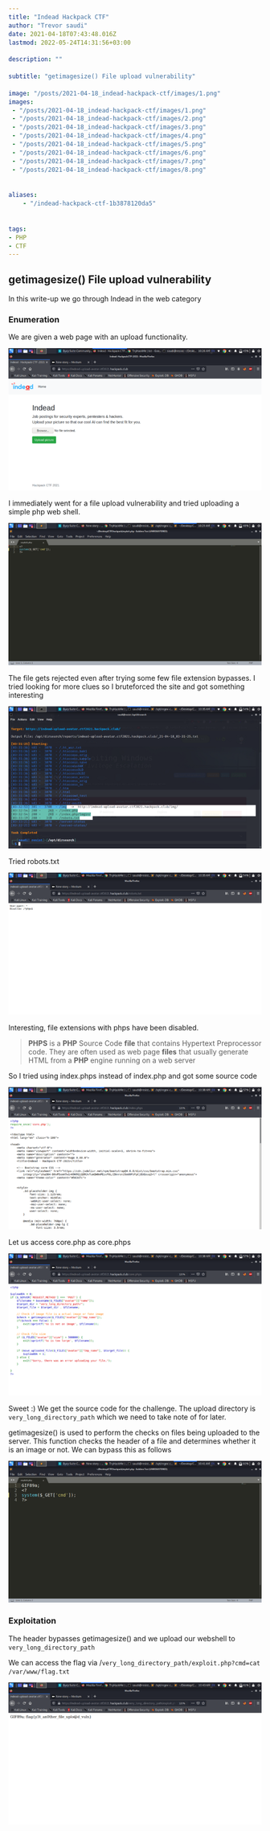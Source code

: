 ```yaml
---
title: "Indead Hackpack CTF"
author: "Trevor saudi"
date: 2021-04-18T07:43:48.016Z
lastmod: 2022-05-24T14:31:56+03:00

description: ""

subtitle: "getimagesize() File upload vulnerability"

image: "/posts/2021-04-18_indead-hackpack-ctf/images/1.png" 
images:
 - "/posts/2021-04-18_indead-hackpack-ctf/images/1.png"
 - "/posts/2021-04-18_indead-hackpack-ctf/images/2.png"
 - "/posts/2021-04-18_indead-hackpack-ctf/images/3.png"
 - "/posts/2021-04-18_indead-hackpack-ctf/images/4.png"
 - "/posts/2021-04-18_indead-hackpack-ctf/images/5.png"
 - "/posts/2021-04-18_indead-hackpack-ctf/images/6.png"
 - "/posts/2021-04-18_indead-hackpack-ctf/images/7.png"
 - "/posts/2021-04-18_indead-hackpack-ctf/images/8.png"


aliases:
    - "/indead-hackpack-ctf-1b3878120da5"


tags:
- PHP
- CTF
---
```


## getimagesize() File upload vulnerability

In this write-up we go through Indead in the web category

### Enumeration 

We are given a web page with an upload functionality.

![image](/posts/2021-04-18_indead-hackpack-ctf/images/1.png#layoutTextWidth)


I immediately went for a file upload vulnerability and tried uploading a simple php web shell.

![image](/posts/2021-04-18_indead-hackpack-ctf/images/2.png#layoutTextWidth)


The file gets rejected even after trying some few file extension bypasses. I tried looking for more clues so I bruteforced the site and got something interesting

![image](/posts/2021-04-18_indead-hackpack-ctf/images/3.png#layoutTextWidth)


Tried robots.txt

![image](/posts/2021-04-18_indead-hackpack-ctf/images/4.png#layoutTextWidth)


Interesting, file extensions with phps have been disabled.
> **PHPS** is a **PHP** Source Code **file** that contains Hypertext Preprocessor code. They are often used as web page **files** that usually generate HTML from a **PHP** engine running on a web server

So I tried using index.phps instead of index.php and got some source code

![image](/posts/2021-04-18_indead-hackpack-ctf/images/5.png#layoutTextWidth)


Let us access core.php as core.phps

![image](/posts/2021-04-18_indead-hackpack-ctf/images/6.png#layoutTextWidth)


Sweet :) We get the source code for the challenge. The upload directory is `very_long_directory_path` which we need to take note of for later.

getimagesize() is used to perform the checks on files being uploaded to the server. This function checks the header of a file and determines whether it is an image or not. We can bypass this as follows

![image](/posts/2021-04-18_indead-hackpack-ctf/images/7.png#layoutTextWidth)

### Exploitation
The header bypasses getimagesize() and we upload our webshell to `very_long_directory_path`

We can access the flag via <url>/`very_long_directory_path/exploit.php?cmd=cat /var/www/flag.txt`

![image](/posts/2021-04-18_indead-hackpack-ctf/images/8.png#layoutTextWidth)
